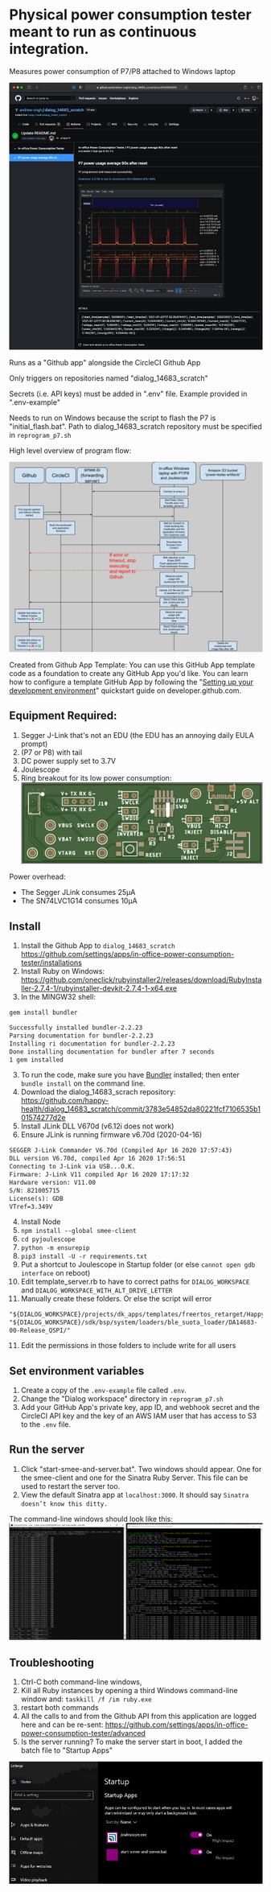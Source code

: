 # Physical power consumption tester meant to run as continuous integration. 

Measures power consumption of P7/P8 attached to Windows laptop

![sample-run](images/sample-run.png)


Runs as a "Github app" alongside the CircleCI Github App 

Only triggers on repositories named "dialog_14683_scratch" 

Secrets (i.e. API keys) must be added in ".env" file. Example provided in ".env-example"

Needs to run on Windows because the script to flash the P7 is "initial_flash.bat". Path to dialog_14683_scratch repository must be specified in `reprogram_p7.sh`

High level overview of program flow: 

![sequence-diagram](images/sequence-diagram.svg)

Created from Github App Template: 
You can use this GitHub App template code as a foundation to create any GitHub App you'd like. You can learn how to configure a template GitHub App by following the "[Setting up your development environment](https://developer.github.com/apps/quickstart-guides/setting-up-your-development-environment/)" quickstart guide on developer.github.com.


## Equipment Required:
1. Segger J-Link that's not an EDU (the EDU has an annoying daily EULA prompt)
2. (P7 or P8) with tail 
3. DC power supply set to 3.7V  
4. Joulescope
5. Ring breakout for its low power consumption: 
![ring breakout](images/ring-breakout.png)

Power overhead: 
- The Segger JLink consumes 25μA
- The SN74LVC1G14 consumes 10μA

## Install
1. Install the Github App to `dialog_14683_scratch`  https://github.com/settings/apps/in-office-power-consumption-tester/installations 
1. Install Ruby on Windows: https://github.com/oneclick/rubyinstaller2/releases/download/RubyInstaller-2.7.4-1/rubyinstaller-devkit-2.7.4-1-x64.exe
2. In the MINGW32 shell:
```
gem install bundler
```

```
Successfully installed bundler-2.2.23
Parsing documentation for bundler-2.2.23
Installing ri documentation for bundler-2.2.23
Done installing documentation for bundler after 7 seconds
1 gem installed
```

3. To run the code, make sure you have [Bundler](http://gembundler.com/) installed; then enter `bundle install` on the command line.
3. Download the dialog_14683_scrach repository: https://github.com/happy-health/dialog_14683_scratch/commit/3783e54852da80221fcf7106535b101574277d2e
3. Install JLink DLL V670d (v6.12i does not work)
3. Ensure JLink is running firmware v6.70d (2020-04-16) 
```
SEGGER J-Link Commander V6.70d (Compiled Apr 16 2020 17:57:43)                                                          DLL version V6.70d, compiled Apr 16 2020 17:56:51                                                                                                                                                                                               Connecting to J-Link via USB...O.K.                                                                                     Firmware: J-Link V11 compiled Apr 16 2020 17:17:32                                                                      Hardware version: V11.00                                                                                                S/N: 821005715                                                                                                          License(s): GDB                                                                                                         VTref=3.349V                                                                                                             
``` 
4. Install Node
5. `npm install --global smee-client`
6. `cd pyjoulescope`
7. `python -m ensurepip`
8. `pip3 install -U -r requirements.txt`
9. Put a shortcut to Joulescope in Startup folder (or else `cannot open gdb interface` on reboot)
9. Edit template_server.rb to have to correct paths for `DIALOG_WORKSPACE` and `DIALOG_WORKSPACE_WITH_ALT_DRIVE_LETTER`
10. Manually create these folders. Or else the script will error
```
"${DIALOG_WORKSPACE}/projects/dk_apps/templates/freertos_retarget/Happy_P7_QSPI_Release/"
"${DIALOG_WORKSPACE}/sdk/bsp/system/loaders/ble_suota_loader/DA14683-00-Release_QSPI/"
```
11. Edit the permissions in those folders to include write for all users


## Set environment variables

1. Create a copy of the `.env-example` file called `.env`.
2. Change the "Dialog workspace" directory in `reprogram_p7.sh`
3. Add your GitHub App's private key, app ID, and webhook secret and the CircleCI API key and the key of an AWS IAM user that has access to S3 to the `.env` file.

## Run the server

1. Click "start-smee-and-server.bat". Two windows should appear. One for the smee-client and one for the Sinatra Ruby Server. This file can be used to restart the server too. 
3. View the default Sinatra app at `localhost:3000`. It should say `Sinatra doesn’t know this ditty.`

The command-line windows should look like this: 
![command windows](images/cmd-windows.png)


## Troubleshooting 

1. Ctrl-C both command-line windows, 
2. Kill all Ruby instances by opening a third Windows command-line window and: `taskkill /f /im ruby.exe`  
3.  restart both commands
1.  All the calls to and from the Github API from this application are logged here and can be re-sent: https://github.com/settings/apps/in-office-power-consumption-tester/advanced 
4. Is the server running? To make the server start in boot, I added the batch file to "Startup Apps" 

![Startup apps](images/startup.png)